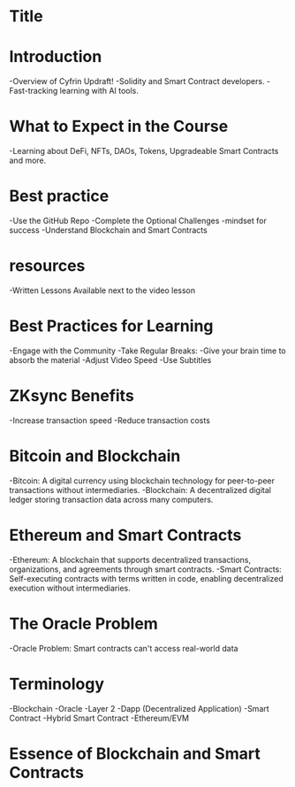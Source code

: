 # Title 
# Introduction
-Overview of Cyfrin Updraft!
-Solidity and Smart Contract developers.
-Fast-tracking learning with AI tools.
# What to Expect in the Course
-Learning about DeFi, NFTs, DAOs, Tokens, Upgradeable Smart Contracts and more.
# Best practice
-Use the GitHub Repo
-Complete the Optional Challenges
-mindset for success
-Understand Blockchain and Smart Contracts
# resources 
-Written Lessons Available next to the video lesson 
# Best Practices for Learning
-Engage with the Community
-Take Regular Breaks:
-Give your brain time to absorb the material
-Adjust Video Speed
-Use Subtitles
# ZKsync Benefits
-Increase transaction speed
-Reduce transaction costs
# Bitcoin and Blockchain
-Bitcoin: A digital currency using blockchain technology for peer-to-peer transactions without intermediaries.
-Blockchain: A decentralized digital ledger storing transaction data across many computers.
# Ethereum and Smart Contracts
-Ethereum: A blockchain that supports decentralized transactions, organizations, and agreements through smart contracts.
-Smart Contracts: Self-executing contracts with terms written in code, enabling decentralized execution without intermediaries.
# The Oracle Problem
-Oracle Problem: Smart contracts can't access real-world data
# Terminology
-Blockchain
-Oracle
-Layer 2
-Dapp (Decentralized Application)
-Smart Contract
-Hybrid Smart Contract
-Ethereum/EVM
# Essence of Blockchain and Smart Contracts
